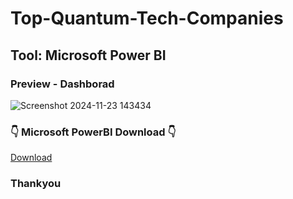 # Top-Quantum-Tech-Companies

## Tool: Microsoft Power BI 

### Preview - Dashborad
![Screenshot 2024-11-23 143434](https://github.com/user-attachments/assets/88e3132a-1901-404a-ad13-060e79ab1dba)

### 👇 Microsoft PowerBI Download 👇 

[Download](https://www.microsoft.com/en-us/download/details.aspx?id=58494)

### Thankyou

